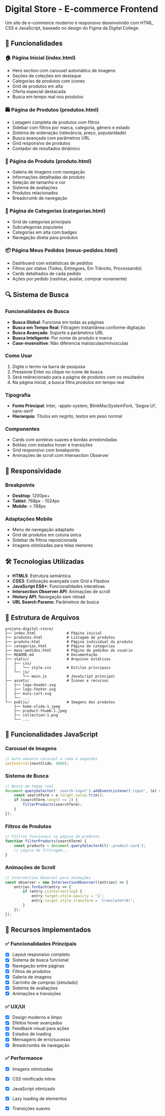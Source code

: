 # Digital Store - E-commerce Frontend

Um site de e-commerce moderno e responsivo desenvolvido com HTML, CSS e JavaScript, baseado no design do Figma da Digital College.




## 🚀 Funcionalidades

### 🏠 Página Inicial (index.html)
- Hero section com carousel automático de imagens
- Seções de coleções em destaque
- Categorias de produtos com ícones
- Grid de produtos em alta
- Oferta especial destacada
- Busca em tempo real nos produtos

### 🛍️ Página de Produtos (produtos.html)
- Listagem completa de produtos com filtros
- Sidebar com filtros por marca, categoria, gênero e estado
- Sistema de ordenação (relevância, preço, popularidade)
- Busca avançada com parâmetros URL
- Grid responsivo de produtos
- Contador de resultados dinâmico

### 👟 Página do Produto (produto.html)
- Galeria de imagens com navegação
- Informações detalhadas do produto
- Seleção de tamanho e cor
- Sistema de avaliações
- Produtos relacionados
- Breadcrumb de navegação

### 📂 Página de Categorias (categorias.html)
- Grid de categorias principais
- Subcategorias populares
- Categorias em alta com badges
- Navegação direta para produtos

### 📦 Página Meus Pedidos (meus-pedidos.html)
- Dashboard com estatísticas de pedidos
- Filtros por status (Todos, Entregues, Em Trânsito, Processando)
- Cards detalhados de cada pedido
- Ações por pedido (rastrear, avaliar, comprar novamente)

## 🔍 Sistema de Busca

### Funcionalidades de Busca
- **Busca Global**: Funciona em todas as páginas
- **Busca em Tempo Real**: Filtragem instantânea conforme digitação
- **Busca Avançada**: Suporte a parâmetros URL
- **Busca Inteligente**: Por nome do produto e marca
- **Case-insensitive**: Não diferencia maiúsculas/minúsculas

### Como Usar
1. Digite o termo na barra de pesquisa
2. Pressione Enter ou clique no ícone de busca
3. Será redirecionado para a página de produtos com os resultados
4. Na página inicial, a busca filtra produtos em tempo real


### Tipografia
- **Fonte Principal**: Inter, -apple-system, BlinkMacSystemFont, 'Segoe UI', sans-serif
- **Hierarquia**: Títulos em negrito, textos em peso normal

### Componentes
- Cards com sombras suaves e bordas arredondadas
- Botões com estados hover e transições
- Grid responsivo com breakpoints
- Animações de scroll com Intersection Observer

## 📱 Responsividade

### Breakpoints
- **Desktop**: 1200px+
- **Tablet**: 768px - 1024px
- **Mobile**: < 768px

### Adaptações Mobile
- Menu de navegação adaptado
- Grid de produtos em coluna única
- Sidebar de filtros reposicionada
- Imagens otimizadas para telas menores

## 🛠️ Tecnologias Utilizadas

- **HTML5**: Estrutura semântica
- **CSS3**: Estilização avançada com Grid e Flexbox
- **JavaScript ES6+**: Funcionalidades interativas
- **Intersection Observer API**: Animações de scroll
- **History API**: Navegação sem reload
- **URL Search Params**: Parâmetros de busca

## 📁 Estrutura de Arquivos

```
projeto-digital-store/
├── index.html              # Página inicial
├── produtos.html           # Listagem de produtos
├── produto.html            # Página individual do produto
├── categorias.html         # Página de categorias
├── meus-pedidos.html       # Página de pedidos do usuário
├── README.md               # Documentação
├── static/                 # Arquivos estáticos
│   ├── css/
│   │   └── style.css       # Estilos principais
│   └── js/
│       └── main.js         # JavaScript principal
├── assets/                 # Ícones e recursos
│   ├── logo-header.svg
│   ├── logo-footer.svg
│   ├── mini-cart.svg
│   └── ...
└── public/                 # Imagens dos produtos
    ├── home-slide-1.jpeg
    ├── product-thumb-1.jpeg
    ├── collection-1.png
    └── ...
```


## 🔧 Funcionalidades JavaScript

### Carousel de Imagens
```javascript
// Auto-advance carousel a cada 4 segundos
setInterval(nextSlide, 4000);
```

### Sistema de Busca
```javascript
// Busca em tempo real
document.querySelector('.search-input').addEventListener('input', (e) => {
    const searchTerm = e.target.value.trim();
    if (searchTerm.length >= 2) {
        filterProducts(searchTerm);
    }
});
```

### Filtros de Produtos
```javascript
// Filtros funcionais na página de produtos
function filterProducts(searchTerm) {
    const products = document.querySelectorAll('.product-card');
    // Lógica de filtragem...
}
```

### Animações de Scroll
```javascript
// Intersection Observer para animações
const observer = new IntersectionObserver((entries) => {
    entries.forEach(entry => {
        if (entry.isIntersecting) {
            entry.target.style.opacity = '1';
            entry.target.style.transform = 'translateY(0)';
        }
    });
});
```

## 🎯 Recursos Implementados

### ✅ Funcionalidades Principais
- [x] Layout responsivo completo
- [x] Sistema de busca funcional
- [x] Navegação entre páginas
- [x] Filtros de produtos
- [x] Galeria de imagens
- [x] Carrinho de compras (simulado)
- [x] Sistema de avaliações
- [x] Animações e transições

### ✅ UX/UI
- [x] Design moderno e limpo
- [x] Efeitos hover avançados
- [x] Feedback visual para ações
- [x] Estados de loading
- [x] Mensagens de erro/sucesso
- [x] Breadcrumbs de navegação

### ✅ Performance
- [x] Imagens otimizadas
- [x] CSS minificado inline
- [x] JavaScript otimizado
- [x] Lazy loading de elementos
- [x] Transições suaves

